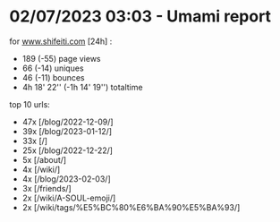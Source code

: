 # 02/07/2023 03:03 - Umami report
for www.shifeiti.com [24h] :

 - 189 (-55) page views
 - 66 (-14) uniques
 - 46 (-11) bounces
 - 4h 18' 22'' (-1h 14' 19'') totaltime


top 10 urls:
 - 47x [/blog/2022-12-09/]
 - 39x [/blog/2023-01-12/]
 - 33x [/]
 - 25x [/blog/2022-12-22/]
 - 5x [/about/]
 - 4x [/wiki/]
 - 4x [/blog/2023-02-03/]
 - 3x [/friends/]
 - 2x [/wiki/A-SOUL-emoji/]
 - 2x [/wiki/tags/%E5%BC%80%E6%BA%90%E5%BA%93/]


